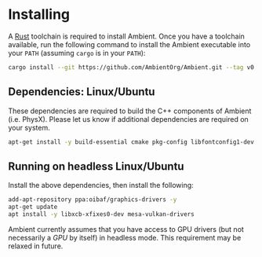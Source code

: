 # Installing

A [Rust](https://www.rust-lang.org/) toolchain is required to install Ambient. Once you have a toolchain available, run the following command to install the Ambient executable into your `PATH` (assuming `cargo` is in your `PATH`):

```sh
cargo install --git https://github.com/AmbientOrg/Ambient.git --tag v0.0.16 ambient
```

## Dependencies: Linux/Ubuntu

These dependencies are required to build the C++ components of Ambient (i.e. PhysX). Please let us know if additional dependencies are required on your system.

```sh
apt-get install -y build-essential cmake pkg-config libfontconfig1-dev clang libasound2-dev ninja-build
```

## Running on headless Linux/Ubuntu

Install the above dependencies, then install the following:

```sh
add-apt-repository ppa:oibaf/graphics-drivers -y
apt-get update
apt install -y libxcb-xfixes0-dev mesa-vulkan-drivers
```

Ambient currently assumes that you have access to GPU drivers (but not necessarily a _GPU_ by itself) in headless mode. This requirement may be relaxed in future.
